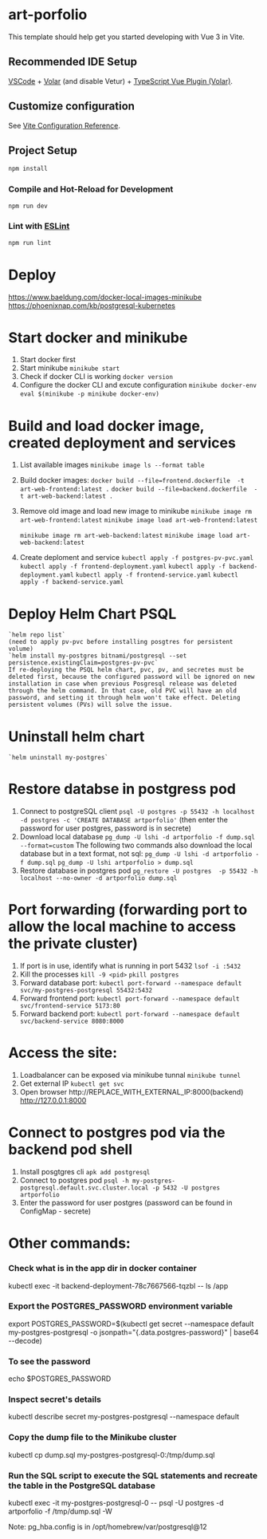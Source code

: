 # art-porfolio

This template should help get you started developing with Vue 3 in Vite.

## Recommended IDE Setup

[VSCode](https://code.visualstudio.com/) + [Volar](https://marketplace.visualstudio.com/items?itemName=Vue.volar) (and disable Vetur) + [TypeScript Vue Plugin (Volar)](https://marketplace.visualstudio.com/items?itemName=Vue.vscode-typescript-vue-plugin).

## Customize configuration

See [Vite Configuration Reference](https://vitejs.dev/config/).

## Project Setup

```sh
npm install
```

### Compile and Hot-Reload for Development

```sh
npm run dev
```
### Lint with [ESLint](https://eslint.org/)

```sh
npm run lint
```
# Deploy
https://www.baeldung.com/docker-local-images-minikube
https://phoenixnap.com/kb/postgresql-kubernetes
# Start docker and minikube
1. Start docker first
2. Start minikube
    `minikube start`
3. Check if docker CLI is working
    `docker version`
4. Configure the docker CLI and excute configuration
    `minikube docker-env`
    `eval $(minikube -p minikube docker-env)`
# Build and load docker image, created deployment and services
1. List available images
    `minikube image ls --format table`
2. Build docker images:
    `docker build --file=frontend.dockerfile  -t art-web-frontend:latest .`
    `docker build --file=backend.dockerfile  -t art-web-backend:latest .`
3. Remove old image and load new image to minikube
    `minikube image rm art-web-frontend:latest`
    `minikube image load art-web-frontend:latest`

    `minikube image rm art-web-backend:latest`
    `minikube image load art-web-backend:latest`
4. Create deploment and service
    `kubectl apply -f postgres-pv-pvc.yaml`
    `kubectl apply -f frontend-deployment.yaml`
    `kubectl apply -f backend-deployment.yaml`
    `kubectl apply -f frontend-service.yaml`
    `kubectl apply -f backend-service.yaml`
# Deploy Helm Chart PSQL
    `helm repo list`
    (need to apply pv-pvc before installing posgtres for persistent volume)
    `helm install my-postgres bitnami/postgresql --set persistence.existingClaim=postgres-pv-pvc`
    If re-deploying the PSQL helm chart, pvc, pv, and secretes must be deleted first, because the configured password will be ignored on new installation in case when previous Posgresql release was deleted through the helm command. In that case, old PVC will have an old password, and setting it through helm won't take effect. Deleting persistent volumes (PVs) will solve the issue.
# Uninstall helm chart
    `helm uninstall my-postgres`
# Restore databse in postgress pod
1. Connect to postgreSQL client
    `psql -U postgres -p 55432 -h localhost -d postgres -c 'CREATE DATABASE artporfolio'`
    (then enter the password for user postgres, password is in secrete)
2. Download local database
    `pg_dump -U lshi -d artporfolio -f dump.sql --format=custom`
   The following two commands also download the local database but in a text format, not sql:
    `pg_dump -U lshi -d artporfolio -f dump.sql`
    `pg_dump -U lshi artporfolio > dump.sql`
3. Restore database in postgres pod
    `pg_restore -U postgres  -p 55432 -h localhost --no-owner -d artporfolio dump.sql`
# Port forwarding (forwarding port to allow the local machine to access the private cluster)
1. If port is in use, identify what is running in port 5432
    `lsof -i :5432`
2. Kill the processes
    `kill -9 <pid>`
    `pkill postgres`
3. Forward database port:
    `kubectl port-forward --namespace default svc/my-postgres-postgresql 55432:5432`
4. Forward frontend port:
    `kubectl port-forward --namespace default svc/frontend-service 5173:80`
5. Forward backend port:
    `kubectl port-forward --namespace default svc/backend-service 8080:8000`
# Access the site:
1. Loadbalancer can be exposed via minikube tunnal
    `minikube tunnel`
2. Get external IP
    `kubectl get svc`
3. Open browser
    http://REPLACE_WITH_EXTERNAL_IP:8000(backend)
    http://127.0.0.1:8000

# Connect to postgres pod via the backend pod shell
1. Install posgtgres cli
    `apk add postgresql`
2. Connect to postgres pod
    `psql -h my-postgres-postgresql.default.svc.cluster.local -p 5432 -U postgres artporfolio`
3. Enter the password for user postgres (password can be found in ConfigMap - secrete)

# Other commands:
### Check what is in the app dir in docker container
kubectl exec -it backend-deployment-78c7667566-tqzbl -- ls /app
### Export the POSTGRES_PASSWORD environment variable
export POSTGRES_PASSWORD=$(kubectl get secret --namespace default my-postgres-postgresql -o jsonpath="{.data.postgres-password}" | base64 --decode)
### To see the password
echo $POSTGRES_PASSWORD
### Inspect secret's details
kubectl describe secret my-postgres-postgresql --namespace default
### Copy the dump file to the Minikube cluster
kubectl cp dump.sql my-postgres-postgresql-0:/tmp/dump.sql
### Run the SQL script to execute the SQL statements and recreate the table in the PostgreSQL database
kubectl exec -it my-postgres-postgresql-0 -- psql -U postgres -d artporfolio -f /tmp/dump.sql -W

Note: pg_hba.config is in /opt/homebrew/var/postgresql@12




